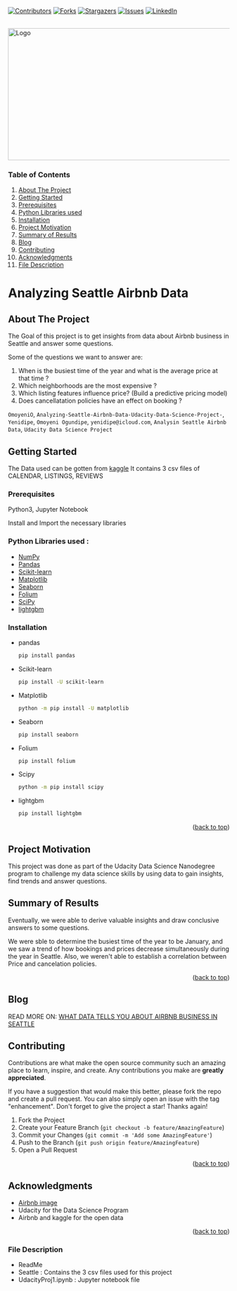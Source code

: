 <!-- Improved compatibility of back to top link: See: https://github.com/othneildrew/Best-README-Template/pull/73 -->
<a name="readme-top"></a>




<!-- PROJECT SHIELDS -->

[![Contributors][contributors-shield]][contributors-url]
[![Forks][forks-shield]][forks-url]
[![Stargazers][stars-shield]][stars-url]
[![Issues][issues-shield]][issues-url]
[![LinkedIn][linkedin-shield]][linkedin-url]


<!-- PROJECT LOGO -->
<br />
  <a href="https://github.com/OmoyeniO/Analyzing-Seattle-Airbnb-Data-Udacity-Data-Science-Project--Template">
    <img src="https://mohamedirfansh.github.io/Airbnb-Data-Science-Project/images/seattle.jpg" alt="Logo" width="800" height="300">
  </a>
  





<!-- TABLE OF CONTENTS -->
### Table of Contents

1. [About The Project](#About-The-Project)
2. [Getting Started](#Getting-Started)
3. [Prerequisites](#Prerequisites)
4. [Python Libraries used](#Python-Libraries-used)
5. [Installation](#Installation)
6. [Project Motivation](#Project-Motivation)
7. [Summary of Results](#Summary-of-Results)
8. [Blog](#Blog)
9. [Contributing](#Contributing)
10. [Acknowledgments](#Acknowledgments)
11. [File Description](#File-Description)







# Analyzing Seattle Airbnb Data

<!-- ABOUT THE PROJECT -->
## About The Project

The Goal of this project is to get insights from data about Airbnb business in Seattle and answer some questions.

Some of the questions we want to answer are:
1. When is the busiest time of the year and what is the average price at that time ?
2. Which neighborhoods are the most expensive ?
3. Which listing features influence price? (Build a predictive pricing model)
4. Does cancellatation policies have an effect on booking ?

`OmoyeniO`, `Analyzing-Seattle-Airbnb-Data-Udacity-Data-Science-Project-`, `Yenidipe`, `Omoyeni Ogundipe`, `yenidipe@icloud.com`, `Analysin Seattle Airbnb Data`, `Udacity Data Science Project`



<!-- GETTING STARTED -->
## Getting Started

The Data used can be gotten from [kaggle](https://www.kaggle.com/datasets/airbnb/seattle) 
It contains 3 csv files of CALENDAR, LISTINGS, REVIEWS

### Prerequisites

Python3, Jupyter Notebook

Install and Import the necessary libraries

### Python Libraries used :

* [NumPy](http://www.numpy.org/)
* [Pandas](http://pandas.pydata.org/)
* [Scikit-learn](http://scikit-learn.org/stable/)
* [Matplotlib](http://matplotlib.org/)
* [Seaborn](https://seaborn.pydata.org/)
* [Folium](https://pypi.org/project/folium/)
* [SciPy](https://www.scipy.org/)
* [lightgbm](https://lightgbm.readthedocs.io/en/v3.3.2/)



### Installation

* pandas
  ```sh
  pip install pandas
  ```
* Scikit-learn
  ```sh
  pip install -U scikit-learn
  ```
* Matplotlib
  ```sh
  python -m pip install -U matplotlib
  ```
* Seaborn
  ```sh
  pip install seaborn
  ```
* Folium
  ```sh
  pip install folium
  ```
* Scipy
  ```sh
  python -m pip install scipy
  ```
* lightgbm
  ```sh
  pip install lightgbm
  ```
  
  <p align="right">(<a href="#readme-top">back to top</a>)</p>
  


## Project Motivation

This project was done as part of the Udacity Data Science Nanodegree program to challenge my data science skills by using data to gain insights, find trends and answer questions.



## Summary of Results

Eventually, we were able to derive valuable insights and draw conclusive answers to some questions.

We were sble to determine the busiest time of the year to be January, and we saw a trend of how bookings and prices decrease simultaneously  during the year in Seattle. 
Also, we weren't able to establish a correlation between Price and cancelation policies.


<p align="right">(<a href="#README-top">back to top</a>)</p>


<!-- BLOG -->
## Blog

READ MORE ON: [WHAT DATA TELLS YOU ABOUT AIRBNB BUSINESS IN SEATTLE](https://omoyeni-ogundipe.medium.com/what-data-tells-you-about-airbnb-business-in-seattle-5c403ebb9d15)



<!-- CONTRIBUTING -->
## Contributing

Contributions are what make the open source community such an amazing place to learn, inspire, and create. Any contributions you make are **greatly appreciated**.

If you have a suggestion that would make this better, please fork the repo and create a pull request. You can also simply open an issue with the tag "enhancement".
Don't forget to give the project a star! Thanks again!

1. Fork the Project
2. Create your Feature Branch (`git checkout -b feature/AmazingFeature`)
3. Commit your Changes (`git commit -m 'Add some AmazingFeature'`)
4. Push to the Branch (`git push origin feature/AmazingFeature`)
5. Open a Pull Request

<p align="right">(<a href="#readme-top">back to top</a>)</p>



<!-- ACKNOWLEDGMENTS -->
## Acknowledgments

* [Airbnb image](https://mohamedirfansh.github.io/Airbnb-Data-Science-Project/images/seattle.jpg)
* Udacity for the Data Science Program
* Airbnb and kaggle for the open data


<p align="right">(<a href="#readme-top">back to top</a>)</p>


<!-- File Description -->
### File Description

- ReadMe
- Seattle : Contains the 3 csv files used for this project
- UdacityProj1.ipynb : Jupyter notebook file
  
  
  
<!-- MARKDOWN LINKS & IMAGES -->
<!-- https://www.markdownguide.org/basic-syntax/#reference-style-links -->
[contributors-shield]: https://img.shields.io/github/contributors/OmoyeniO/Analyzing-Seattle-Airbnb-Data-Udacity-Data-Science-Project-.svg?style=for-the-badge
[contributors-url]: https://github.com/OmoyeniO/Analyzing-Seattle-Airbnb-Data-Udacity-Data-Science-Project-/graphs/contributors
[forks-shield]: https://img.shields.io/github/forks/OmoyeniO/Analyzing-Seattle-Airbnb-Data-Udacity-Data-Science-Project-.svg?style=for-the-badge
[forks-url]: https://github.com/OmoyeniO/Analyzing-Seattle-Airbnb-Data-Udacity-Data-Science-Project-/network/members
[stars-shield]: https://img.shields.io/github/stars/OmoyeniO/Analyzing-Seattle-Airbnb-Data-Udacity-Data-Science-Project-.svg?style=for-the-badge
[stars-url]: https://github.com/OmoyeniO/Analyzing-Seattle-Airbnb-Data-Udacity-Data-Science-Project-/stargazers
[issues-shield]: https://img.shields.io/github/issues/OmoyeniO/Analyzing-Seattle-Airbnb-Data-Udacity-Data-Science-Project-.svg?style=for-the-badge
[issues-url]: https://github.com/OmoyeniO/Analyzing-Seattle-Airbnb-Data-Udacity-Data-Science-Project-/issues
[linkedin-shield]: https://img.shields.io/badge/-LinkedIn-black.svg?style=for-the-badge&logo=linkedin&colorB=555
[linkedin-url]: https://www.linkedin.com/in/omoyeni-ogundipe 



